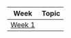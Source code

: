 |Week|Topic|
|:-:|:-:|
|[Week 1](https://github.com/whipppedcream/school/blob/master/thai-history/week-1.md)||
